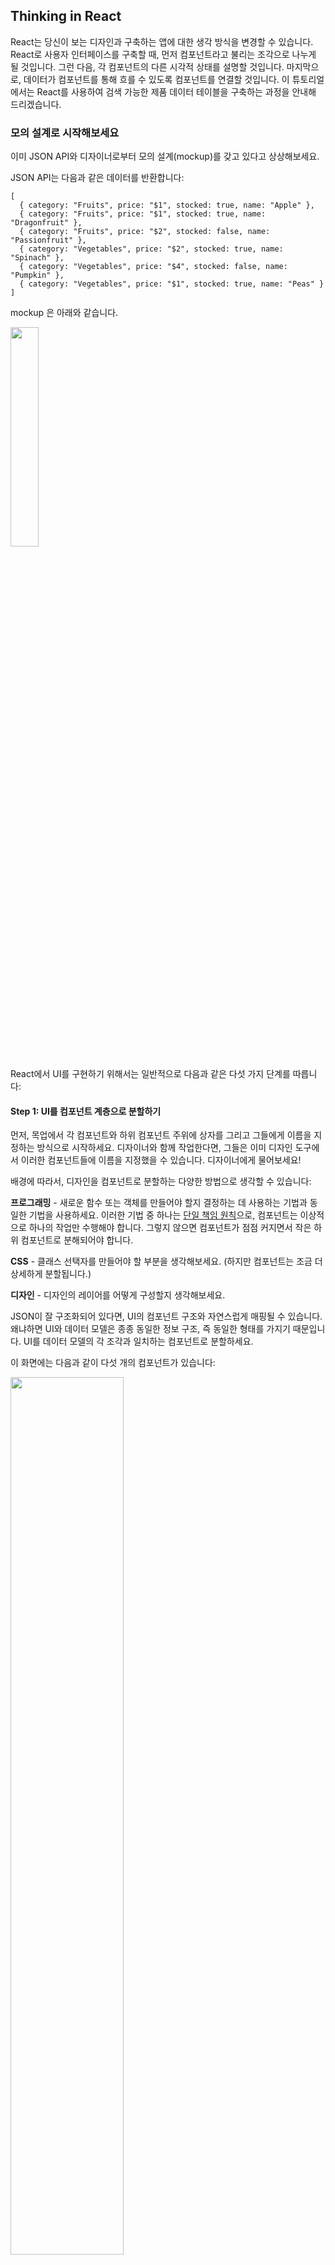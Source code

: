 ## Thinking in React

React는 당신이 보는 디자인과 구축하는 앱에 대한 생각 방식을 변경할 수 있습니다. React로 사용자 인터페이스를 구축할 때, 먼저 컴포넌트라고 불리는 조각으로 나누게 될 것입니다. 그런 다음, 각 컴포넌트의 다른 시각적 상태를 설명할 것입니다. 마지막으로, 데이터가 컴포넌트를 통해 흐를 수 있도록 컴포넌트를 연결할 것입니다. 이 튜토리얼에서는 React를 사용하여 검색 가능한 제품 데이터 테이블을 구축하는 과정을 안내해 드리겠습니다.

### 모의 설계로 시작해보세요

이미 JSON API와 디자이너로부터 모의 설계(mockup)를 갖고 있다고 상상해보세요.

JSON API는 다음과 같은 데이터를 반환합니다:

```
[
  { category: "Fruits", price: "$1", stocked: true, name: "Apple" },
  { category: "Fruits", price: "$1", stocked: true, name: "Dragonfruit" },
  { category: "Fruits", price: "$2", stocked: false, name: "Passionfruit" },
  { category: "Vegetables", price: "$2", stocked: true, name: "Spinach" },
  { category: "Vegetables", price: "$4", stocked: false, name: "Pumpkin" },
  { category: "Vegetables", price: "$1", stocked: true, name: "Peas" }
]
```

mockup 은 아래와 같습니다.

<img src="./notebook/assets/thinking-in-react1.png" width="30%" height="auto"/>

React에서 UI를 구현하기 위해서는 일반적으로 다음과 같은 다섯 가지 단계를 따릅니다:

#### Step 1: UI를 컴포넌트 계층으로 분할하기

먼저, 목업에서 각 컴포넌트와 하위 컴포넌트 주위에 상자를 그리고 그들에게 이름을 지정하는 방식으로 시작하세요. 디자이너와 함께 작업한다면, 그들은 이미 디자인 도구에서 이러한 컴포넌트들에 이름을 지정했을 수 있습니다. 디자이너에게 물어보세요!

배경에 따라서, 디자인을 컴포넌트로 분할하는 다양한 방법으로 생각할 수 있습니다:

**프로그래밍** - 새로운 함수 또는 객체를 만들어야 할지 결정하는 데 사용하는 기법과 동일한 기법을 사용하세요. 이러한 기법 중 하나는 [단일 책임 원칙](https://en.wikipedia.org/wiki/Single-responsibility_principle)으로, 컴포넌트는 이상적으로 하나의 작업만 수행해야 합니다. 그렇지 않으면 컴포넌트가 점점 커지면서 작은 하위 컴포넌트로 분해되어야 합니다.

**CSS** - 클래스 선택자를 만들어야 할 부분을 생각해보세요. (하지만 컴포넌트는 조금 더 상세하게 분할됩니다.)

**디자인** - 디자인의 레이어를 어떻게 구성할지 생각해보세요.

JSON이 잘 구조화되어 있다면, UI의 컴포넌트 구조와 자연스럽게 매핑될 수 있습니다. 왜냐하면 UI와 데이터 모델은 종종 동일한 정보 구조, 즉 동일한 형태를 가지기 때문입니다. UI를 데이터 모델의 각 조각과 일치하는 컴포넌트로 분할하세요.

이 화면에는 다음과 같이 다섯 개의 컴포넌트가 있습니다:

<img src="./notebook/assets/thinking-in-react2.png" width="60%" height="auto"/>

1. `FilterableProductTable` 은 전체 앱을 포함합니다.
2. `SearchBar`는 사용자 입력을 받습니다.
3. `ProductTable`은 사용자 입력에 따라 목록을 표시하고 필터링합니다.
4. `ProductCategoryRow` 는 각 카테고리에 대한 제목을 표시합니다.
5. `ProductRow` 는 각 제품에 대한 행을 표시합니다.

만약 `ProductTable`을 살펴보면, `Name`과 `Price` 라벨을 포함한 테이블 헤더가 별도의 컴포넌트가 아닙니다. 이것은 개인적인 선호에 따라 다를 수 있으며 양쪽 방법 중 하나를 선택할 수 있습니다. 이 예시에서는 `ProductTable`의 일부로 처리되었습니다. 하지만 이 헤더가 복잡해진다면 (예: 정렬 기능 추가) 별도의 `ProductTableHeader` 컴포넌트로 분리할 수 있습니다.

이제 목업에서 컴포넌트를 식별했으므로, 이를 계층적으로 정렬하세요. 목업에서 다른 컴포넌트 내에 나타나는 컴포넌트는 계층에서 자식으로 나타나야 합니다:

- FilterableProductTable
    - SearchBar
    - ProductTable
        - ProductCategoryRow
        - ProductRow

#### Step 2: React에서 정적 버전 구축하기

이제 컴포넌트 계층 구조가 준비되었으므로 앱을 구현할 차례입니다. 가장 직관적인 접근 방식은 상호작용을 추가하지 않고 데이터 모델에서 UI를 렌더링하는 버전을 먼저 구축하는 것입니다! 정적 버전을 먼저 구축하고 나중에 상호작용을 추가하는 것이 종종 더 쉽습니다. 정적 버전 구축은 타이핑은 많이 하지만 고민은 거의 없는 반면, 상호작용을 추가하는 것은 많이 고민하고 타이핑은 적게 필요합니다.

데이터 모델을 렌더링하는 정적 버전의 앱을 구축하기 위해, 다른 [컴포넌트](https://react.dev/learn/your-first-component)를 재사용하고 [props](https://react.dev/learn/passing-props-to-a-component)를 사용하여 데이터를 전달하는 컴포넌트를 구축해야 합니다. Props는 부모에서 자식으로 데이터를 전달하는 방법입니다. ([상태(state)](https://react.dev/learn/state-a-components-memory)의 개념에 익숙하다면, 이 정적 버전을 구축할 때는 상태를 전혀 사용하지 마세요. 상태는 상호작용을 위해 예약되어 있으며, 시간에 따라 변경되는 데이터를 다룹니다. 이 정적 버전에서는 상태가 필요하지 않습니다.)

두 가지 방법으로 구현할 수 있습니다. "위에서 아래로(top-down)" 구성 요소를 구축하면서 시작할 수도 있고 (FilterableProductTable과 같은 계층 구조의 상위 구성 요소부터 시작), "아래에서 위로(bottom-up)"로 구성 요소를 작업하면서 시작할 수도 있습니다 (ProductRow와 같은 하위 구성 요소부터 시작). 간단한 예제에서는 일반적으로 위에서 아래로 구성하는 것이 더 쉽지만, 큰 프로젝트에서는 아래에서 위로 구성하는 것이 더 쉽습니다.

<details>
<summary> app.jsx 예시보기 </summary>

```
function ProductCategoryRow({ category }) {
  return (
    <tr>
      <th colSpan="2">
        {category}
      </th>
    </tr>
  );
}

function ProductRow({ product }) {
  const name = product.stocked ? product.name :
    <span style={{ color: 'red' }}>
      {product.name}
    </span>;

  return (
    <tr>
      <td>{name}</td>
      <td>{product.price}</td>
    </tr>
  );
}

function ProductTable({ products }) {
  const rows = [];
  let lastCategory = null;

  products.forEach((product) => {
    if (product.category !== lastCategory) {
      rows.push(
        <ProductCategoryRow
          category={product.category}
          key={product.category} />
      );
    }
    rows.push(
      <ProductRow
        product={product}
        key={product.name} />
    );
    lastCategory = product.category;
  });

  return (
    <table>
      <thead>
        <tr>
          <th>Name</th>
          <th>Price</th>
        </tr>
      </thead>
      <tbody>{rows}</tbody>
    </table>
  );
}

function SearchBar() {
  return (
    <form>
      <input type="text" placeholder="Search..." />
      <label>
        <input type="checkbox" />
        {' '}
        Only show products in stock
      </label>
    </form>
  );
}

function FilterableProductTable({ products }) {
  return (
    <div>
      <SearchBar />
      <ProductTable products={products} />
    </div>
  );
}

const PRODUCTS = [
  {category: "Fruits", price: "$1", stocked: true, name: "Apple"},
  {category: "Fruits", price: "$1", stocked: true, name: "Dragonfruit"},
  {category: "Fruits", price: "$2", stocked: false, name: "Passionfruit"},
  {category: "Vegetables", price: "$2", stocked: true, name: "Spinach"},
  {category: "Vegetables", price: "$4", stocked: false, name: "Pumpkin"},
  {category: "Vegetables", price: "$1", stocked: true, name: "Peas"}
];

export default function App() {
  return <FilterableProductTable products={PRODUCTS} />;
}
```
</details>


(이 코드가 어렵게 보인다면, 먼저 [Quick Start](https://react.dev/learn)를 따라해보세요!)

컴포넌트를 구축한 후에는 데이터 모델을 렌더링하는 재사용 가능한 컴포넌트 라이브러리가 생성됩니다. 이 정적 앱에서는 컴포넌트가 JSX를 반환할 뿐입니다. 계층 구조의 맨 위에 있는 컴포넌트(FilterableProductTable)는 데이터 모델을 prop으로 받습니다. 이는 단방향 데이터 흐름이라고 불리며, 데이터는 최상위 컴포넌트에서 아래쪽으로 흐릅니다.

#### Step 3: UI 상태의 최소한이면서 완전한 표현 찾기

UI를 상호작용적으로 만들려면 사용자가 기본 데이터 모델을 변경할 수 있어야 합니다. 이를 위해 상태(state)를 사용할 것입니다.

상태(state)는 앱이 기억해야 할 최소한의 변경 데이터 집합으로 생각하세요. 상태를 구조화하는 가장 중요한 원칙은 [DRY(Don't Repeat Yourself)](https://en.wikipedia.org/wiki/Don%27t_repeat_yourself)를 유지하는 것입니다. 애플리케이션에 필요한 상태의 절대적인 최소 표현을 찾고, 나머지는 필요할 때 계산합니다. 예를 들어, 쇼핑 목록을 만드는 경우, 항목을 배열로 상태에 저장할 수 있습니다. 목록에 있는 항목의 수도 표시하고 싶다면, 항목 수를 다른 상태 값으로 저장하지 않고 배열의 길이를 읽어들입니다.

이 예시 애플리케이션의 데이터 조각을 생각해보세요:

1. 원본 제품 목록
2. 사용자가 입력한 검색 텍스트
3. 체크박스의 값
4. 필터링된 제품 목록

이 중 어떤 것이 상태일까요? 상태가 아닌 것들을 식별해보세요:

- 시간이 지나도 변하지 않는가요? 그렇다면, 그것은 상태가 아닙니다.
- 부모로부터 props를 통해 전달되는가요? 그렇다면, 그것은 상태가 아닙니다.
- 컴포넌트 내에서 기존의 상태나 props를 기반으로 계산할 수 있나요? 그렇다면, 그것은 분명히 상태가 아닙니다!

남은 것이 상태일 가능성이 높습니다.
다시 하나씩 검토해보겠습니다:

1. 원본 제품 목록은 props로 전달되므로 상태가 아닙니다.
2. 검색 텍스트는 시간이 지나면서 변경되며, 다른 것에서 계산할 수 없으므로 상태인 것 같습니다.
3. 체크박스의 값도 시간이 지나면서 변경되며, 다른 것에서 계산할 수 없으므로 상태인 것 같습니다.
4. 필터링된 제품 목록은 원본 제품 목록을 기반으로 검색 텍스트와 체크박스의 값에 따라 계산할 수 있으므로 상태가 아닙니다.

따라서 검색 텍스트와 체크박스의 값만이 상태입니다! 잘 했습니다!

<details>
<summary>Props vs State</summary>

```
React에서는 "props"와 "state"라는 두 가지 유형의 "모델(model)" 데이터가 있습니다. 
이 둘은 매우 다릅니다:

- Props는 함수에 전달하는 인자와 같습니다. 부모 컴포넌트가 자식 컴포넌트로 데이터를 전달하고 외관을
 사용자 정의할 수 있도록 합니다. 예를 들어, Form 컴포넌트는 Button 컴포넌트에 color prop을 전달할 수 있습니다.

- State는 컴포넌트의 "기억"과 같습니다. 컴포넌트가 정보를 추적하고 상호작용에 응답하여 정보를 
변경할 수 있도록 합니다. 예를 들어, Button 컴포넌트는 isHovered라는 상태를 추적할 수 있습니다.

Props와 state는 서로 다르지만 함께 작동합니다. 

부모 컴포넌트는 종종 일부 정보를 상태로 유지하고 (변경할 수 있도록) 이를 자식 컴포넌트에 props로 전달합니다. 

처음 읽을 때는 아직 차이가 약간 흐릿할 수 있습니다. 실제로 이해하기 위해서는 약간의 실습이 필요합니다!
```
</details>

#### Step 4: 상태(state)가 어디에 위치해야 하는지 확인하기

애플리케이션의 최소한의 상태 데이터를 식별한 후, 상태를 변경하거나 소유하는 책임이 있는 컴포넌트를 식별해야 합니다. 기억하세요: React는 부모 컴포넌트에서 자식 컴포넌트로 컴포넌트 계층구조를 통해 데이터를 단방향으로 전달합니다. 어떤 컴포넌트가 어떤 상태를 소유해야 하는지 즉시 명확하지 않을 수 있습니다. 이 개념이 처음이라면 이 단계를 따라가며 해결할 수 있습니다!

애플리케이션의 각 상태(state) 조각에 대해 다음을 수행하세요:

1. 해당 상태(state)를 기반으로 렌더링하는 모든 컴포넌트를 식별합니다.
2. 그 컴포넌트들의 가장 가까운 공통 부모 컴포넌트를 찾습니다. 이는 계층구조에서 모두 상위에 있는 컴포넌트입니다.
3. 상태(state)가 위치할 곳을 결정합니다:
    1. 일반적으로, 상태를 공통 부모 컴포넌트에 직접 둘 수 있습니다.
    2. 공통 부모 컴포넌트보다 위에 있는 컴포넌트에 상태를 넣을 수도 있습니다.
    3. 상태를 소유할 수 있는 컴포넌트를 찾을 수 없는 경우, 상태를 보유하는 데만 사용되는 새로운 컴포넌트를 생성하고 공통 부모 컴포넌트의 위쪽 계층구조에 추가합니다.

이전 단계에서 이 애플리케이션에서 두 개의 상태를 찾았습니다: 검색 입력 텍스트와 체크박스의 값입니다. 이 예시에서는 항상 함께 나타나므로 동일한 위치에 넣는 것이 맞습니다.

이제 다음을 실행해봅시다:

1. 상태를 사용하는 컴포넌트를 식별합니다:
    - `ProductTable`은 해당 상태(검색 텍스트와 체크박스 값)를 기반으로 제품 목록을 필터링해야 합니다.
    - `SearchBar`는 해당 상태(검색 텍스트와 체크박스 값)를 표시해야 합니다.

2. 공통 부모를 찾습니다: 두 컴포넌트가 공유하는 첫 번째 부모 컴포넌트는 `FilterableProductTable`입니다.

3. 상태가 위치할 곳을 결정합니다: 상태 값들을 `FilterableProductTable`에 보존하겠습니다.
그래서 상태 값들은 `FilterableProductTable`에 위치하게 됩니다.

[useState() Hook](https://react.dev/reference/react/useState)을 사용하여 컴포넌트에 상태를 추가합니다. Hook은 React에 "hook into"할 수 있는 특수한 함수입니다. FilterableProductTable의 상단에 두 개의 상태 변수를 추가하고 초기 상태를 지정하세요:

```
function FilterableProductTable({products}) {
    const [filterText, setFilterText] = useState('');
    const [inStockOnly, setInStockOnly] = useState(false);
}
```

그런 다음, `filterText`와 `inStockOnly`를 props로 ProductTable과 SearchBar에 전달하세요:

```
<div>
  <SearchBar 
    filterText={filterText} 
    inStockOnly={inStockOnly} />
  <ProductTable 
    products={products}
    filterText={filterText}
    inStockOnly={inStockOnly} />
</div>
```

애플리케이션이 어떻게 동작하는지 확인해볼 수 있습니다. 아래 샌드박스 코드에서 `filterText`의 초기값을 `useState('')`에서 `useState('fruit')`로 수정하세요. 그러면 검색 입력 텍스트와 테이블이 모두 업데이트되는 것을 확인할 수 있습니다.

<details>
<summary>
App.js
</summary>

```
import { useState } from 'react';

function FilterableProductTable({ products }) {
  const [filterText, setFilterText] = useState('');
  const [inStockOnly, setInStockOnly] = useState(false);

  return (
    <div>
      <SearchBar 
        filterText={filterText} 
        inStockOnly={inStockOnly} />
      <ProductTable 
        products={products}
        filterText={filterText}
        inStockOnly={inStockOnly} />
    </div>
  );
}

function ProductCategoryRow({ category }) {
  return (
    <tr>
      <th colSpan="2">
        {category}
      </th>
    </tr>
  );
}

function ProductRow({ product }) {
  const name = product.stocked ? product.name :
    <span style={{ color: 'red' }}>
      {product.name}
    </span>;

  return (
    <tr>
      <td>{name}</td>
      <td>{product.price}</td>
    </tr>
  );
}

function ProductTable({ products, filterText, inStockOnly }) {
  const rows = [];
  let lastCategory = null;

  products.forEach((product) => {
    if (
      product.name.toLowerCase().indexOf(
        filterText.toLowerCase()
      ) === -1
    ) {
      return;
    }
    if (inStockOnly && !product.stocked) {
      return;
    }
    if (product.category !== lastCategory) {
      rows.push(
        <ProductCategoryRow
          category={product.category}
          key={product.category} />
      );
    }
    rows.push(
      <ProductRow
        product={product}
        key={product.name} />
    );
    lastCategory = product.category;
  });

  return (
    <table>
      <thead>
        <tr>
          <th>Name</th>
          <th>Price</th>
        </tr>
      </thead>
      <tbody>{rows}</tbody>
    </table>
  );
}

function SearchBar({ filterText, inStockOnly }) {
  return (
    <form>
      <input 
        type="text" 
        value={filterText} 
        placeholder="Search..."/>
      <label>
        <input 
          type="checkbox" 
          checked={inStockOnly} />
        {' '}
        Only show products in stock
      </label>
    </form>
  );
}

const PRODUCTS = [
  {category: "Fruits", price: "$1", stocked: true, name: "Apple"},
  {category: "Fruits", price: "$1", stocked: true, name: "Dragonfruit"},
  {category: "Fruits", price: "$2", stocked: false, name: "Passionfruit"},
  {category: "Vegetables", price: "$2", stocked: true, name: "Spinach"},
  {category: "Vegetables", price: "$4", stocked: false, name: "Pumpkin"},
  {category: "Vegetables", price: "$1", stocked: true, name: "Peas"}
];

export default function App() {
  return <FilterableProductTable products={PRODUCTS} />;
}
```

</details>

위의 샌드박스에서 ProductTable과 SearchBar는 filterText와 inStockOnly props를 읽어 테이블, 입력 필드, 체크박스를 렌더링합니다. 예를 들어, 다음은 SearchBar가 입력 필드의 값을 채우는 방법입니다:

```
function SearchBar({filterText, inStockOnly}) {
    return (
        <form>
            <input
                type="text"
                value={filterText}
                placeholder="Search..." />
    );
}
```

사용자의 입력에 대응하기 위해 타이핑과 같은 동작에 대한 코드를 아직 추가하지 않았습니다. 이것이 최종 단계가 될 것입니다.

#### Step 5: 반대로 데이터 흐름을 추가합니다.

현재 앱은 상위 컴포넌트에서 하위 컴포넌트로 props와 state가 올바르게 흐르며 렌더링됩니다. 그러나 사용자 입력에 따라 상태를 변경하려면 데이터 흐름을 반대로 지원해야 합니다. 계층 구조 안에 있는 폼 컴포넌트들은 `FilterableProductTable`의 상태를 업데이트해야 합니다.

React는 이 데이터 흐름을 명시적으로 만들어주지만, 두 방향 데이터 바인딩보다 조금 더 많은 타이핑을 필요로 합니다. 위 예제에서 입력란을 입력하거나 체크박스를 선택하려고 하면 React가 입력을 무시하는 것을 볼 수 있습니다. 이것은 의도된 동작입니다. `<input value={filterText} />`와 같이 작성하면 input의 value prop이 항상 FilterableProductTable에서 전달된 filterText 상태와 동일하게 설정됩니다. filterText 상태가 변경되지 않으므로 입력란이 변경되지 않습니다.

사용자가 폼 입력을 변경할 때마다 상태가 해당 변경을 반영하도록 하려고 합니다. 상태는 `FilterableProductTable`이 소유하고 있으므로, `SearchBar`가 `FilterableProductTable`의 상태를 업데이트할 수 있도록 이러한 함수들을 SearchBar로 전달해야 합니다.

```
function FilterableProductTable({ products }) {
  const [filterText, setFilterText] = useState('');
  const [inStockOnly, setInStockOnly] = useState(false);

  return (
    <div>
      <SearchBar 
        filterText={filterText} 
        inStockOnly={inStockOnly}
        onFilterTextChange={setFilterText}
        onInStockOnlyChange={setInStockOnly} />
```

SearchBar 내부에서 onChange 이벤트 핸들러를 추가하고, 이를 통해 부모의 상태를 설정할 것입니다:

```
<input 
  type="text" 
  value={filterText} 
  placeholder="Search..." 
  onChange={(e) => onFilterTextChange(e.target.value)} />
```

이제 어플리케이션이 동작합니다!

<details>
<summary>App.js</summary>

```
import { useState } from 'react';

function FilterableProductTable({ products }) {
  const [filterText, setFilterText] = useState('');
  const [inStockOnly, setInStockOnly] = useState(false);

  return (
    <div>
      <SearchBar 
        filterText={filterText} 
        inStockOnly={inStockOnly} 
        onFilterTextChange={setFilterText} 
        onInStockOnlyChange={setInStockOnly} />
      <ProductTable 
        products={products} 
        filterText={filterText}
        inStockOnly={inStockOnly} />
    </div>
  );
}

function ProductCategoryRow({ category }) {
  return (
    <tr>
      <th colSpan="2">
        {category}
      </th>
    </tr>
  );
}

function ProductRow({ product }) {
  const name = product.stocked ? product.name :
    <span style={{ color: 'red' }}>
      {product.name}
    </span>;

  return (
    <tr>
      <td>{name}</td>
      <td>{product.price}</td>
    </tr>
  );
}

function ProductTable({ products, filterText, inStockOnly }) {
  const rows = [];
  let lastCategory = null;

  products.forEach((product) => {
    if (
      product.name.toLowerCase().indexOf(
        filterText.toLowerCase()
      ) === -1
    ) {
      return;
    }
    if (inStockOnly && !product.stocked) {
      return;
    }
    if (product.category !== lastCategory) {
      rows.push(
        <ProductCategoryRow
          category={product.category}
          key={product.category} />
      );
    }
    rows.push(
      <ProductRow
        product={product}
        key={product.name} />
    );
    lastCategory = product.category;
  });

  return (
    <table>
      <thead>
        <tr>
          <th>Name</th>
          <th>Price</th>
        </tr>
      </thead>
      <tbody>{rows}</tbody>
    </table>
  );
}

function SearchBar({
  filterText,
  inStockOnly,
  onFilterTextChange,
  onInStockOnlyChange
}) {
  return (
    <form>
      <input 
        type="text" 
        value={filterText} placeholder="Search..." 
        onChange={(e) => onFilterTextChange(e.target.value)} />
      <label>
        <input 
          type="checkbox" 
          checked={inStockOnly} 
          onChange={(e) => onInStockOnlyChange(e.target.checked)} />
        {' '}
        Only show products in stock
      </label>
    </form>
  );
}

const PRODUCTS = [
  {category: "Fruits", price: "$1", stocked: true, name: "Apple"},
  {category: "Fruits", price: "$1", stocked: true, name: "Dragonfruit"},
  {category: "Fruits", price: "$2", stocked: false, name: "Passionfruit"},
  {category: "Vegetables", price: "$2", stocked: true, name: "Spinach"},
  {category: "Vegetables", price: "$4", stocked: false, name: "Pumpkin"},
  {category: "Vegetables", price: "$1", stocked: true, name: "Peas"}
];

export default function App() {
  return <FilterableProductTable products={PRODUCTS} />;
}

```
</details>

["Adding Interactivity"](https://react.dev/learn/adding-interactivity) 섹션에서 이벤트 처리와 상태 업데이트에 대해 자세히 알아볼 수 있습니다.